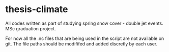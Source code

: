 # thesis-climate
All codes written as part of studying spring snow cover - double jet events. MSc graduation project.

For now all the .nc files that are being used in the script are not available on git. The file paths should be modififed and added discretly by each user.   
